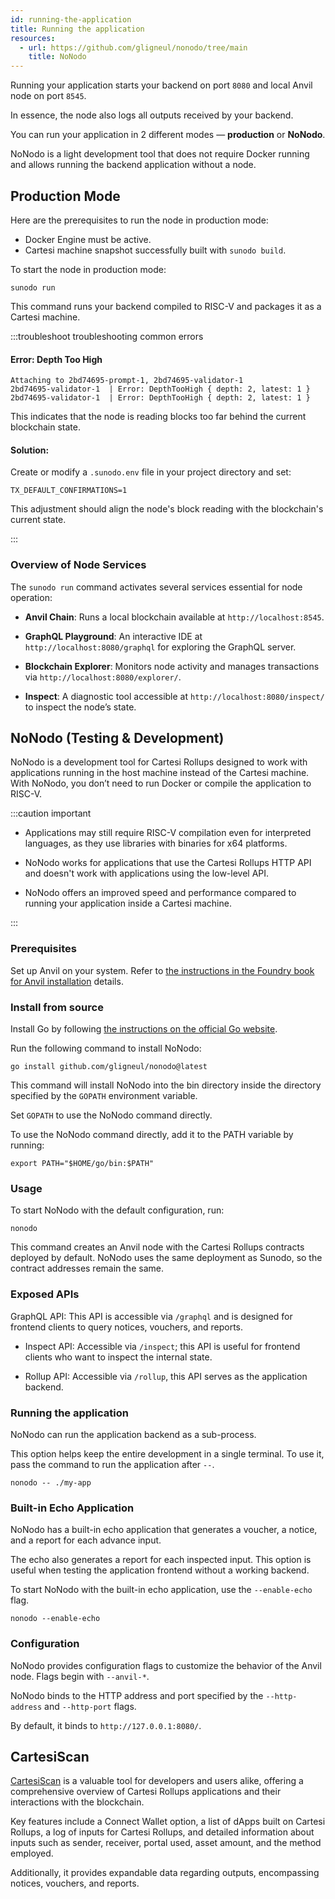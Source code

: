 ```yaml
---
id: running-the-application
title: Running the application
resources:
  - url: https://github.com/gligneul/nonodo/tree/main
    title: NoNodo
---
```


Running your application starts your backend on port `8080` and local Anvil node on port `8545`.

In essence, the node also logs all outputs received by your backend.

You can run your application in 2 different modes — **production** or **NoNodo**.

NoNodo is a light development tool that does not require Docker running and allows running the backend application without a node.

## Production Mode

Here are the prerequisites to run the node in production mode:

- Docker Engine must be active.
- Cartesi machine snapshot successfully built with `sunodo build`.

To start the node in production mode:

```
sunodo run
```

This command runs your backend compiled to RISC-V and packages it as a Cartesi machine.

:::troubleshoot troubleshooting common errors

#### Error: Depth Too High
```
Attaching to 2bd74695-prompt-1, 2bd74695-validator-1
2bd74695-validator-1  | Error: DepthTooHigh { depth: 2, latest: 1 }
2bd74695-validator-1  | Error: DepthTooHigh { depth: 2, latest: 1 }
```

This indicates that the node is reading blocks too far behind the current blockchain state.

#### Solution:

Create or modify a `.sunodo.env` file in your project directory and set:

```
TX_DEFAULT_CONFIRMATIONS=1
```
This adjustment should align the node's block reading with the blockchain's current state.

:::

### Overview of Node Services

The `sunodo run` command activates several services essential for node operation:

- **Anvil Chain**: Runs a local blockchain available at `http://localhost:8545`.

- **GraphQL Playground**: An interactive IDE at `http://localhost:8080/graphql` for exploring the GraphQL server.

- **Blockchain Explorer**: Monitors node activity and manages transactions via `http://localhost:8080/explorer/`.

- **Inspect**: A diagnostic tool accessible at `http://localhost:8080/inspect/` to inspect the node’s state.


## NoNodo (Testing & Development)

NoNodo is a development tool for Cartesi Rollups designed to work with applications running in the host machine instead of the Cartesi machine. With NoNodo, you don’t need to run Docker or compile the application to RISC-V.

:::caution important

- Applications may still require RISC-V compilation even for interpreted languages, as they use libraries with binaries for x64 platforms.

- NoNodo works for applications that use the Cartesi Rollups HTTP API and doesn't work with applications using the low-level API.

- NoNodo offers an improved speed and performance compared to running your application inside a Cartesi machine.

:::

### Prerequisites

Set up Anvil on your system. Refer to [the instructions in the Foundry book for Anvil installation](https://book.getfoundry.sh/anvil/) details.

### Install from source

Install Go by following [the instructions on the official Go website](https://go.dev/doc/install).

Run the following command to install NoNodo:

```
go install github.com/gligneul/nonodo@latest
```

This command will install NoNodo into the bin directory inside the directory specified by the `GOPATH` environment variable.

Set `GOPATH` to use the NoNodo command directly.

To use the NoNodo command directly, add it to the PATH variable by running:

```
export PATH="$HOME/go/bin:$PATH"
```

### Usage

To start NoNodo with the default configuration, run:

```
nonodo
```

This command creates an Anvil node with the Cartesi Rollups contracts deployed by default. NoNodo uses the same deployment as Sunodo, so the contract addresses remain the same.

### Exposed APIs

GraphQL API: This API is accessible via `/graphql` and is designed for frontend clients to query notices, vouchers, and reports.

- Inspect API: Accessible via `/inspect`; this API is useful for frontend clients who want to inspect the internal state.

- Rollup API: Accessible via `/rollup`, this API serves as the application backend.

### Running the application

NoNodo can run the application backend as a sub-process.

This option helps keep the entire development in a single terminal. To use it, pass the command to run the application after `--`.

```
nonodo -- ./my-app
```

### Built-in Echo Application

NoNodo has a built-in echo application that generates a voucher, a notice, and a report for each advance input.

The echo also generates a report for each inspected input. This option is useful when testing the application frontend without a working backend.

To start NoNodo with the built-in echo application, use the `--enable-echo` flag.

```
nonodo --enable-echo
```

### Configuration

NoNodo provides configuration flags to customize the behavior of the Anvil node. Flags begin with `--anvil-*`.

NoNodo binds to the HTTP address and port specified by the `--http-address` and `--http-port` flags.

By default, it binds to `http://127.0.0.1:8080/`.

## CartesiScan

[CartesiScan](https://cartesiscan.io/) is a valuable tool for developers and users alike, offering a comprehensive overview of Cartesi Rollups applications and their interactions with the blockchain.

Key features include a Connect Wallet option, a list of dApps built on Cartesi Rollups, a log of inputs for Cartesi Rollups, and detailed information about inputs such as sender, receiver, portal used, asset amount, and the method employed.

Additionally, it provides expandable data regarding outputs, encompassing notices, vouchers, and reports.
